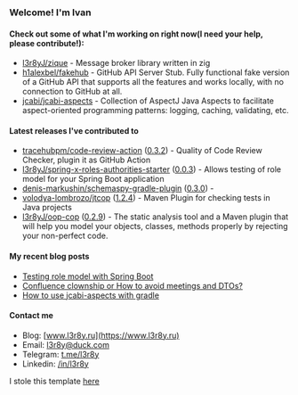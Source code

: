 ### Welcome! I'm Ivan

#### Check out some of what I'm working on right now(I need your help, please contribute!):

- [l3r8yJ/zique](https://github.com/l3r8yJ/zique) - Message broker library written in zig
- [h1alexbel/fakehub](https://github.com/h1alexbel/fakehub) - GitHub API Server Stub. Fully functional fake version of a GitHub API that supports all the features and works locally, with no connection to GitHub at all.
- [jcabi/jcabi-aspects](https://github.com/jcabi/jcabi-aspects) - Collection of AspectJ Java Aspects to facilitate aspect-oriented programming patterns: logging, caching, validating, etc.

#### Latest releases I've contributed to

- [tracehubpm/code-review-action](https://github.com/tracehubpm/code-review-action) ([0.3.2](https://github.com/tracehubpm/code-review-action/releases/tag/0.3.2)) - Quality of Code Review Checker, plugin it as GitHub Action
- [l3r8yJ/spring-x-roles-authorities-starter](https://github.com/l3r8yJ/spring-x-roles-authorities-starter) ([0.0.3](https://github.com/l3r8yJ/spring-x-roles-authorities-starter/releases/tag/0.0.3)) - Allows testing of role model for your Spring Boot application 
- [denis-markushin/schemaspy-gradle-plugin](https://github.com/denis-markushin/schemaspy-gradle-plugin) ([0.3.0](https://github.com/denis-markushin/schemaspy-gradle-plugin/releases/tag/0.3.0)) - 
- [volodya-lombrozo/jtcop](https://github.com/volodya-lombrozo/jtcop) ([1.2.4](https://github.com/volodya-lombrozo/jtcop/releases/tag/1.2.4)) - Maven Plugin for checking tests in Java projects
- [l3r8yJ/oop-cop](https://github.com/l3r8yJ/oop-cop) ([0.2.9](https://github.com/l3r8yJ/oop-cop/releases/tag/0.2.9)) - The static analysis tool and a Maven plugin that will help you model your objects, classes, methods properly by rejecting your non-perfect code.

#### My recent blog posts

- [Testing role model with Spring Boot](https://www.l3r8y.ru/2024/05/24/role-model-testing-with-spring-boot)
- [Confluence clownship or How to avoid meetings and DTOs?](https://www.l3r8y.ru/2024/02/13/confluence-clownship-or-how-to-avoid-meetings)
- [How to use jcabi-aspects with gradle](https://www.l3r8y.ru/2024/01/15/how-to-use-jcabi-aspects-with-gradle)

#### Contact me

- Blog: [www.l3r8y.ru](https://www.l3r8y.ru)
- Email: [l3r8y@duck.com](mailto:l3r8y@duck.com)
- Telegram: [t.me/l3r8y](https://t.me/l3r8y)
- Linkedin: [/in/l3r8y](https://www.linkedin.com/in/l3r8y)

I stole this template [here](https://github.com/h1alexbel)

